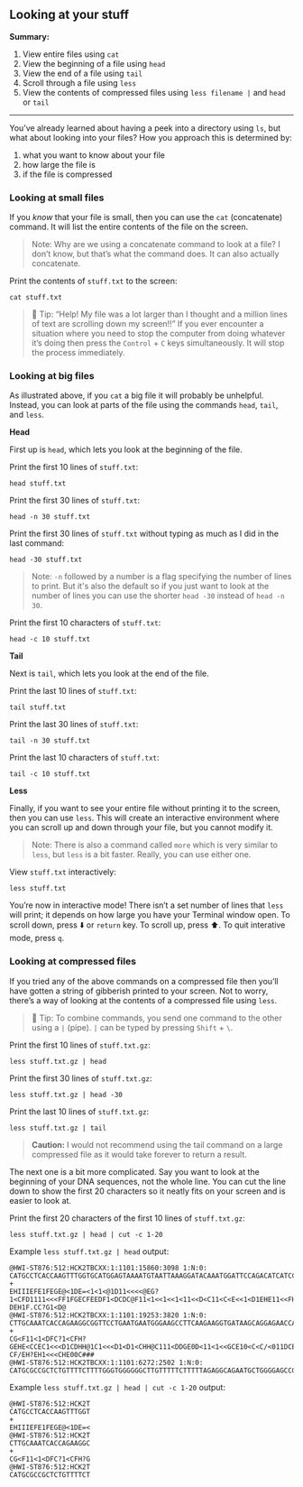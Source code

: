 ## Looking at your stuff

**Summary:**

1. View entire files using `cat`
2. View the beginning of a file using `head`
3. View the end of a file using `tail`
4. Scroll through a file using `less`
5. View the contents of compressed files using `less filename |` and `head` or `tail`

----

You’ve already learned about having a peek into a directory using `ls`, but what about looking into your files? How you approach this is determined by: 
1. what you want to know about your file
2. how large the file is
3. if the file is compressed

### Looking at small files
If you *know* that your file is small, then you can use the `cat` (concatenate) command. It will list the entire contents of the file on the screen.

> Note: Why are we using a concatenate command to look at a file? I don’t know, but that’s what the command does. It can also actually concatenate.

Print the contents of `stuff.txt` to the screen:
```
cat stuff.txt
```

> :beers: Tip: “Help! My file was a lot larger than I thought and a million lines of text are scrolling down my screen!!” If you ever encounter a situation where you need to stop the computer from doing whatever it’s doing then press the `Control` + `C` keys simultaneously. It will stop the process immediately.
 
### Looking at big files
As illustrated above, if you `cat` a big file it will probably be unhelpful. Instead, you can look at parts of the file using the commands `head`, `tail`, and `less`.

**Head**

First up is `head`, which lets you look at the beginning of the file.

Print the first 10 lines of `stuff.txt`:
```
head stuff.txt
```

Print the first 30 lines of `stuff.txt`:
```
head -n 30 stuff.txt
```

Print the first 30 lines of `stuff.txt` without typing as much as I did in the last command:
```
head -30 stuff.txt
```
> Note: `-n` followed by a number is a flag specifying the number of lines to print. But it's also the default so if you just want to look at the number of lines you can use the shorter `head -30` instead of `head -n 30`.

Print the first 10 characters of `stuff.txt`:
```
head -c 10 stuff.txt
```

**Tail**

Next is `tail`, which lets you look at the end of the file.

Print the last 10 lines of `stuff.txt`:
```
tail stuff.txt
```

Print the last 30 lines of `stuff.txt`:
```
tail -n 30 stuff.txt
```

Print the last 10 characters of `stuff.txt`:
```
tail -c 10 stuff.txt
```

**Less**

Finally, if you want to see your entire file without printing it to the screen, then you can use `less`. This will create an interactive environment where you can scroll up and down through your file, but you cannot modify it. 

> Note: There is also a command called `more` which is very similar to `less`, but `less` is a bit faster. Really, you can use either one.

View `stuff.txt` interactively:
```
less stuff.txt
```

You’re now in interactive mode! There isn’t a set number of lines that `less` will print; it depends on how large you have your Terminal window open. To scroll down, press :arrow_down: or `return` key. To scroll up, press :arrow_up:. To quit interative mode, press `q`.

### Looking at compressed files

If you tried any of the above commands on a compressed file then you’ll have gotten a string of gibberish printed to your screen. Not to worry, there’s a way of looking at the contents of a compressed file using `less`.

> :beers: Tip: To combine commands, you send one command to the other using a `|` (pipe). `|` can be typed by pressing `Shift` + `\`.

Print the first 10 lines of `stuff.txt.gz`:
```
less stuff.txt.gz | head
```

Print the first 30 lines of `stuff.txt.gz`:
```
less stuff.txt.gz | head -30
```

Print the last 10 lines of `stuff.txt.gz`:
```
less stuff.txt.gz | tail
```

> **Caution:** I would not recommend using the tail command on a large compressed file as it would take forever to return a result.

The next one is a bit more complicated. Say you want to look at the beginning of your DNA sequences, not the whole line. You can cut the line down to show the first 20 characters so it neatly fits on your screen and is easier to look at.

Print the first 20 characters of the first 10 lines of `stuff.txt.gz`:
```
less stuff.txt.gz | head | cut -c 1-20
```

Example `less stuff.txt.gz | head` output:
```
@HWI-ST876:512:HCK2TBCXX:1:1101:15860:3098 1:N:0:
CATGCCTCACCAAGTTTGGTGCATGGAGTAAAATGTAATTAAAGGATACAAATGGATTCCAGACATCATCCAGCAGAGATGGTTGTGTATATGTTCCATGGTTAGGTGTAACCTTTGCTAGAAGAACAACTAGTTGCGTACCCAGA
+
EHIIIEFE1FEGE@<1DE=<1<1<@1D11<<<<@EG?1<CFD1111<<<FF1FGECFEEDF1<DCDC@F11<1<<1<<1<11<<D<C11<C<E<<1<D1EHE11<<FHCF1G1<1C1<111<CFC@11<GH?DEH1F.CC?G1<D@
@HWI-ST876:512:HCK2TBCXX:1:1101:19253:3820 1:N:0:
CTTGCAAATCACCAGAAGGCGGTTCCTGAATGAATGGGAAGCCTTCAAGAAGGTGATAAGCAGGAGAACCATACGAAGGCGCATAACGATACCACTGACCCTCAGCAATCTTAAACTTCTTAGACGAATCACCAGAACGGAAAACA
+
CG<F11<1<DFC?1<CFH?GEHE<CCEC1<<<D1CDHH@1C1<<<D1<D1<CHH@C111<DDGE0D<11<1<<GCE10<C<C/<011DCE@/<C1<<GG1D11<1F1C<11DC1<C11<<C<D@?CF/EH?EH1<<<CHE00C###
@HWI-ST876:512:HCK2TBCXX:1:1101:6272:2502 1:N:0:
CATGCGCCGCTCTGTTTTCTTTTGGGTGGGGGGCTTGTTTTTCTTTTTAGAGGCAGAATGCTGGGGAGCCGGTCCATACCGTGGATTATAAACCGGCTCCTCAGCATTCTGATTGGCTGCAAGCCATGTTATAACCACTGAAAGTT
```

Example `less stuff.txt.gz | head | cut -c 1-20` output:
```
@HWI-ST876:512:HCK2T
CATGCCTCACCAAGTTTGGT
+
EHIIIEFE1FEGE@<1DE=<
@HWI-ST876:512:HCK2T
CTTGCAAATCACCAGAAGGC
+
CG<F11<1<DFC?1<CFH?G
@HWI-ST876:512:HCK2T
CATGCGCCGCTCTGTTTTCT
```
